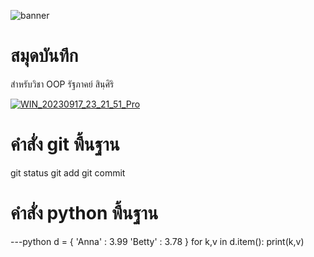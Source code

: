 ![banner](https://picsum.photos/800/250)

# สมุดบันทึก
สำหรับวิชา OOP 
รัฐภาคย์ สินฺศิริ

[![WIN_20230917_23_21_51_Pro](https://github.com/belseris/belseris.github.io/assets/159877766/db7465bd-dc80-45b8-ba10-7929292a52ad800/250)](https://www.facebook.com/bell.sinsiri?locale=th_TH)

# คำสั่ง git พื้นฐาน
git status git add git commit
# คำสั่ง python พื้นฐาน


---python d = { 'Anna' : 3.99 'Betty' : 3.78 } for k,v in d.item(): print(k,v)

